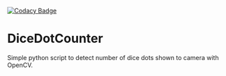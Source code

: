 [![Codacy Badge](https://app.codacy.com/project/badge/Grade/bd82336d23064d3899d8da5b3613769f)](https://www.codacy.com/gh/Kryszak/DiceDotCounter/dashboard?utm_source=github.com&amp;utm_medium=referral&amp;utm_content=Kryszak/DiceDotCounter&amp;utm_campaign=Badge_Grade)

# DiceDotCounter
Simple python script to detect number of dice dots shown to camera with OpenCV.


